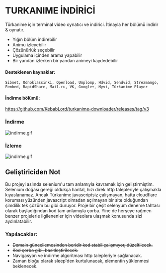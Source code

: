 # TURKANIME İNDİRİCİ
Türkanime için terminal video oynatıcı ve indirici. İtinayla her bölümü indirir & oynatır.
 - Yığın bölüm indirebilir
 - Animu izleyebilir
 - Çözünürlük seçebilir
 - Uygulama içinden arama yapabilir
 - Bir yandan izlerken bir yandan animeyi kaydedebilir
 
#### Desteklenen kaynaklar:
```Sibnet, Odnoklassinki, Openload, Umplomp, Hdvid, Sendvid, Streamango, Fembed, RapidShare, Mail.ru, VK, Google+, Myvi, Türkanime Player```

#### İndirme bölümü:
https://github.com/KebabLord/turkanime-downloader/releases/tag/v3

 ### İndirme
 ![indirme.gif](ss_indir.gif)
 
 ### İzleme
 ![indirme.gif](ss_izle.gif)

## Geliştiriciden Not
Bu projeyi aslında selenium'u tam anlamıyla kavramak için geliştirmiştim. Selenium doğası gereği oldukça hantal, hızı direk http talepleriyle çalışmakla kıyaslanamaz. Ancak Türkanime javascriptsiz çalışmayan, hatta cloudflare koruması yüzünden javascript olmadan açılmayan bir site olduğundan şimdilik tek çözüm bu gibi duruyor. Proje bir çeşit selenyum deneme tahtası olarak başladığından kod tam anlamıyla çorba. Yine de herşeye rağmen benzer projelerle ilgilenenler için videolara ulaşmak konusunda sizi aydınlatabilir.

### Yapılacaklar:
 -  ~~Domain güncellemesinden beridir kod stabil çalışmıyor, düzeltilecek.~~
 -  ~~Kod çorba gibi, basitleştirilecek.~~
 - Navigasyon  ve indirme algoritması http talepleriyle sağlanacak.
 - Zaman bloğu olarak sleep'den kurtulunacak, elementin yüklenmesi beklenecek. 
